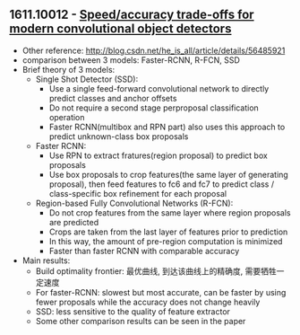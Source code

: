 ## 1611.10012 - [Speed/accuracy trade-offs for modern convolutional object detectors](https://arxiv.org/abs/1611.10012)
+ Other reference: http://blog.csdn.net/he_is_all/article/details/56485921
+ comparison between 3 models: Faster-RCNN, R-FCN, SSD
+ Brief theory of 3 models:
    + Single Shot Detector (SSD): 
        + Use a single feed-forward convolutional network to directly predict classes and anchor offsets 
        + Do not require a second stage perproposal classification operation
        + Faster RCNN(multibox and RPN part) also uses this approach to predict unknown-class box proposals
    + Faster RCNN:
        + Use RPN to extract fratures(region proposal) to predict box proposals
        + Use box proposals to crop features(the same layer of generating proposal), then feed features to fc6 and fc7 to predict class / class-specific box refinement for each proposal
    + Region-based Fully Convolutional Networks (R-FCN):
        + Do not crop features from the same layer where region proposals are predicted
        + Crops are taken from the last layer of features prior to prediction
        + In this way, the amount of pre-region computation is minimized
        + Faster than faster RCNN with comparable accuracy
+ Main results:
    + Build optimality frontier: 最优曲线, 到达该曲线上的精确度, 需要牺牲一定速度
    + For faster-RCNN: slowest but most accurate, can be faster by using fewer proposals while the accuracy does not change heavily
    + SSD: less sensitive to the quality of feature extractor
    + Some other comparison results can be seen in the paper
